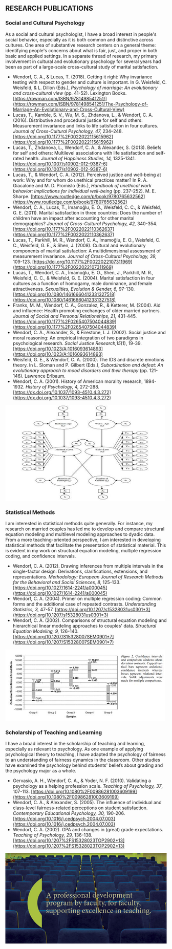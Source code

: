 ## RESEARCH PUBLICATIONS

### Social and Cultural Psychology

As a social and cultural psychologist, I have a broad interest in people's social behavior, especially as it is both common and distinctive across cultures. One area of substantive research centers on a general theme: identifying people's concerns about what is fair, just, and proper in both basic and applied settings. In a separate thread of research, my primary involvement in cultural and evolutionary psychology for several years had been as part of a large-scale cross-cultural study of marital satisfaction.

- Wendorf, C. A., & Lucas, T. (2018). Getting it right: Why invariance testing with respect to gender and culture is important. In G. Weisfeld, C. Weisfeld, & L. Dillon (Eds.), *Psychology of marriage: An evolutionary and cross-cultural view* (pp. 41-52). Lexington Books. [https://rowman.com/ISBN/9781498541251/](https://rowman.com/ISBN/9781498541251/The-Psychology-of-Marriage-An-Evolutionary-and-Cross-Cultural-View)
- Lucas, T., Kamble, S. V., Wu, M. S., Zhdanova, L., & Wendorf, C. A. (2016). Distributive and procedural justice for self and others: Measurement invariance and links to life satisfaction in four cultures. *Journal of Cross-Cultural Psychology, 47,* 234–248\. [https://doi.org/10.1177%2F0022022115615962](https://doi.org/10.1177%2F0022022115615962)
- Lucas, T., Zhdanova, L., Wendorf, C. A., & Alexander, S. (2013). Beliefs for self and others: Multilevel associations with life satisfaction and self-rated health. *Journal of Happiness Studies, 14,* 1325-1341\. [https://doi.org/10.1007/s10902-012-9387-6](https://doi.org/10.1007/s10902-012-9387-6)
- Lucas, T., & Wendorf, C. A. (2012). Perceived justice and well-being at work: Why and for whom do unethical practices matter? In R. A. Giacalone and M. D. Promislo (Eds.), *Handbook of unethical work behavior: Implications for individual well-being* (pp. 237-252). M. E. Sharpe. [https://www.routledge.com/p/book/9780765632562](https://www.routledge.com/p/book/9780765632562)
- Wendorf, C. A., Lucas, T., İmamoğlu, E. O., Weisfeld, C. C., & Weisfeld, G. E. (2011). Marital satisfaction in three countries: Does the number of children have an impact after accounting for other marital demographics? *Journal of Cross-Cultural Psychology, 42,* 340-354\. [https://doi.org/10.1177%2F0022022110362637](https://doi.org/10.1177%2F0022022110362637)
- Lucas, T., Parkhill, M. R., Wendorf, C. A., İmamoğlu, E. O., Weisfeld, C. C., Weisfeld, G. E., & Shen, J. (2008). Cultural and evolutionary components of marital satisfaction: A multidimensional assessment of measurement invariance. *Journal of Cross-Cultural Psychology, 39,* 109-123\. [https://doi.org/10.1177%2F0022022107311969](https://doi.org/10.1177%2F0022022107311969)
- Lucas, T., Wendorf, C. A., İmamoğlu, E. O., Shen, J., Parkhill, M. R., Weisfeld, C. C., & Weisfeld, G. E. (2004). Marital satisfaction in four cultures as a function of homogamy, male dominance, and female attractiveness. *Sexualities, Evolution & Gender, 6,* 97-130\. [https://doi.org/10.1080/14616660412331327518](https://doi.org/10.1080/14616660412331327518)
- Franks, M. M., Wendorf, C. A., Gonzalez, R., & Ketterer, M. (2004). Aid and influence: Health promoting exchanges of older married partners. *Journal of Social and Personal Relationships, 21,* 431-445\. [https://doi.org/10.1177%2F0265407504044839](https://doi.org/10.1177%2F0265407504044839)
- Wendorf, C. A., Alexander, S., & Firestone, I. J. (2002). Social justice and moral reasoning: An empirical integration of two paradigms in psychological research. *Social Justice Research,15*(1), 19-39\. [https://doi.org/10.1023/A:1016093614893](https://doi.org/10.1023/A:1016093614893)
- Weisfeld, G. E., & Wendorf, C. A. (2000). The IDS and discrete emotions theory. In L. Sloman and P. Gilbert (Eds.), *Subordination and defeat: An evolutionary approach to mood disorders and their therapy* (pp. 121-146). Lawrence Erlbaum.
- Wendorf, C. A. (2001). History of American morality research, 1894-1932. *History of Psychology, 4,* 272-288\. [https://dx.doi.org/10.1037/1093-4510.4.3.272](https://dx.doi.org/10.1037/1093-4510.4.3.272)

![Children and Marital Satisfaction](NumberChildren.jpg)

### Statistical Methods

I am interested in statistical methods quite generally. For instance, my research on married couples has led me to develop and compare structural equation modeling and multilevel modeling approaches to dyadic data. From a more teaching-oriented perspective, I am interested in developing statistical methods that facilitate the presentation of statistical material. This is evident in my work on structural equation modeling, multiple regression coding, and confidence intervals.

- Wendorf, C. A. (2012). Drawing inferences from multiple intervals in the single-factor design: Derivations, clarifications, extensions, and representations. *Methodology: European Journal of Research Methods for the Behavioral and Social Sciences, 8,* 125-133\. [https://doi.org/10.1027/1614-2241/a000045](https://doi.org/10.1027/1614-2241/a000045)
- Wendorf, C. A. (2004). Primer on multiple regression coding: Common forms and the additional case of repeated contrasts. *Understanding Statistics, 3,* 47-57\. [https://doi.org/10.1207/s15328031us0301*3](https://doi.org/10.1207/s15328031us0301*3)
- Wendorf, C. A. (2002). Comparisons of structural equation modeling and hierarchical linear modeling approaches to couples' data. *Structural Equation Modeling, 9,* 126-140\. [https://doi.org/10.1207/S15328007SEM0901*7](https://doi.org/10.1207/S15328007SEM0901*7)

![Relational Confidence Intervals](ConfidenceIntervals.jpg)

### Scholarship of Teaching and Learning

I have a broad interest in the scholarship of teaching and learning, especially as relevant to psychology. As one example of applying psychological theory to teaching, I have adapted the psychology of fairness to an understanding of fairness dynamics in the classroom. Other studies have examined the psychology behind students' beliefs about grading and the psychology major as a whole.

- Gervasio, A. H., Wendorf, C. A., & Yoder, N. F. (2010). Validating a psychology as a helping profession scale. *Teaching of Psychology, 37*, 107-113\. [https://doi.org/10.1080%2F00986281003609199](https://doi.org/10.1080%2F00986281003609199)
- Wendorf, C. A., & Alexander, S. (2005). The influence of individual and class-level fairness-related perceptions on student satisfaction. *Contemporary Educational Psychology, 30,* 190-206\. [https://doi.org/10.1016/j.cedpsych.2004.07.003](https://doi.org/10.1016/j.cedpsych.2004.07.003)
- Wendorf, C. A. (2002). GPA and changes in (great) grade expectations. *Teaching of Psychology, 29,* 136-138\. [https://doi.org/10.1207%2FS15328023TOP2902*13](https://doi.org/10.1207%2FS15328023TOP2902*13)

![Faculty Alliance for Creating and Enhancing Teaching Strategies](FACETS.jpg)

